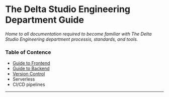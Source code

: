 # The Delta Studio Engineering Department Guide

*Home to all documentation required to become familiar with The Delta Studio Engineering department processis, standards, and tools.*

### Table of Contence

- [Guide to Frontend](./front-end.MD)
- [Guide to Backend](./back-end/Readme.MD)
- [Version Control](./git.MD)
- Serverless
- CI/CD pipelines

___